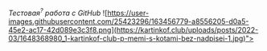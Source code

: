 *_Тестовая<sup>?</sup> работа с GitHub_*
![https://user-images.githubusercontent.com/25423296/163456779-a8556205-d0a5-45e2-ac17-42d089e3c3f8.png](https://kartinkof.club/uploads/posts/2022-03/1648368980_1-kartinkof-club-p-memi-s-kotami-bez-nadpisei-1.jpg)">
